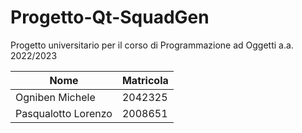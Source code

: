 # Progetto-Qt-SquadGen
Progetto universitario per il corso di Programmazione ad Oggetti a.a. 2022/2023

| Nome             | Matricola |
| ---------------- | --------- |
| Ogniben Michele     | 2042325   |
| Pasqualotto Lorenzo  | 2008651   |
